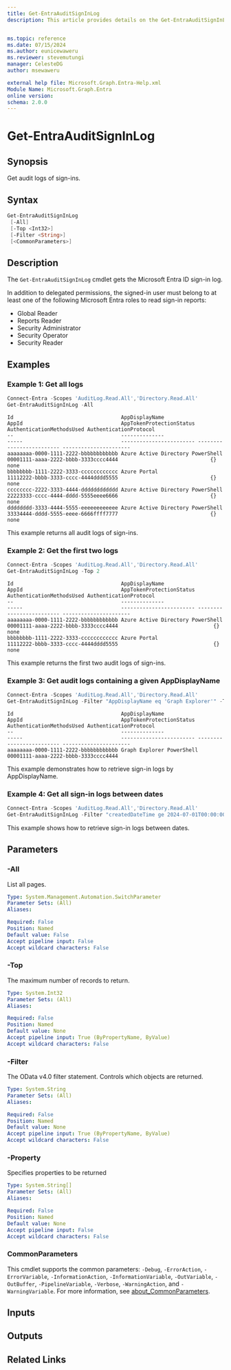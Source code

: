 ```yaml
---
title: Get-EntraAuditSignInLog
description: This article provides details on the Get-EntraAuditSignInLog command.


ms.topic: reference
ms.date: 07/15/2024
ms.author: eunicewaweru
ms.reviewer: stevemutungi
manager: CelesteDG
author: msewaweru

external help file: Microsoft.Graph.Entra-Help.xml
Module Name: Microsoft.Graph.Entra
online version:
schema: 2.0.0
---
```


# Get-EntraAuditSignInLog

## Synopsis

Get audit logs of sign-ins.

## Syntax

```powershell
Get-EntraAuditSignInLog 
 [-All]
 [-Top <Int32>] 
 [-Filter <String>] 
 [<CommonParameters>]
```

## Description

The `Get-EntraAuditSignInLog` cmdlet gets the Microsoft Entra ID sign-in log.

In addition to delegated permissions, the signed-in user must belong to at least one of the following Microsoft Entra roles to read sign-in reports:

- Global Reader
- Reports Reader
- Security Administrator
- Security Operator
- Security Reader

## Examples

### Example 1: Get all logs

```powershell
Connect-Entra -Scopes 'AuditLog.Read.All','Directory.Read.All'
Get-EntraAuditSignInLog -All   
```

```Output
Id                                   AppDisplayName                     AppId                                AppTokenProtectionStatus AuthenticationMethodsUsed AuthenticationProtocol
--                                   --------------                     -----                                ------------------------ ------------------------- ----------------------
aaaaaaaa-0000-1111-2222-bbbbbbbbbbbb Azure Active Directory PowerShell  00001111-aaaa-2222-bbbb-3333cccc4444                              {}                     none
bbbbbbbb-1111-2222-3333-cccccccccccc Azure Portal                       11112222-bbbb-3333-cccc-4444dddd5555                              {}                     none
cccccccc-2222-3333-4444-dddddddddddd Azure Active Directory PowerShell  22223333-cccc-4444-dddd-5555eeee6666                              {}                     none
dddddddd-3333-4444-5555-eeeeeeeeeeee Azure Active Directory PowerShell  33334444-dddd-5555-eeee-6666ffff7777                              {}                     none
```

This example returns all audit logs of sign-ins.

### Example 2: Get the first two logs

```powershell
Connect-Entra -Scopes 'AuditLog.Read.All','Directory.Read.All'
Get-EntraAuditSignInLog -Top 2
```

```Output
Id                                   AppDisplayName                     AppId                                AppTokenProtectionStatus AuthenticationMethodsUsed AuthenticationProtocol
--                                   --------------                     -----                                ------------------------ ------------------------- ----------------------
aaaaaaaa-0000-1111-2222-bbbbbbbbbbbb Azure Active Directory PowerShell  00001111-aaaa-2222-bbbb-3333cccc4444                               {}                     none                                   
bbbbbbbb-1111-2222-3333-cccccccccccc Azure Portal                       11112222-bbbb-3333-cccc-4444dddd5555                               {}                     none
```

This example returns the first two audit logs of sign-ins.

### Example 3: Get audit logs containing a given AppDisplayName

```powershell
Connect-Entra -Scopes 'AuditLog.Read.All','Directory.Read.All'
Get-EntraAuditSignInLog -Filter "AppDisplayName eq 'Graph Explorer'" -Top 1
```

```Output
Id                                   AppDisplayName                                                 AppId                                AppTokenProtectionStatus AuthenticationMethodsUsed AuthenticationProtocol
--                                   --------------                                                 -----                                ------------------------ ------------------------- ----------------------
aaaaaaaa-0000-1111-2222-bbbbbbbbbbbb Graph Explorer PowerShell  00001111-aaaa-2222-bbbb-3333cccc4444   
```

This example demonstrates how to retrieve sign-in logs by AppDisplayName.

### Example 4: Get all sign-in logs between dates

```powershell
Connect-Entra -Scopes 'AuditLog.Read.All','Directory.Read.All'
Get-EntraAuditSignInLog -Filter "createdDateTime ge 2024-07-01T00:00:00Z and createdDateTime le 2024-07-14T23:59:59Z"
```

This example shows how to retrieve sign-in logs between dates.

## Parameters

### -All

List all pages.

```yaml
Type: System.Management.Automation.SwitchParameter
Parameter Sets: (All)
Aliases:

Required: False
Position: Named
Default value: False
Accept pipeline input: False
Accept wildcard characters: False
```

### -Top

The maximum number of records to return.

```yaml
Type: System.Int32
Parameter Sets: (All)
Aliases:

Required: False
Position: Named
Default value: None
Accept pipeline input: True (ByPropertyName, ByValue)
Accept wildcard characters: False
```

### -Filter

The OData v4.0 filter statement.
Controls which objects are returned.

```yaml
Type: System.String
Parameter Sets: (All)
Aliases:

Required: False
Position: Named
Default value: None
Accept pipeline input: True (ByPropertyName, ByValue)
Accept wildcard characters: False
```

### -Property

Specifies properties to be returned

```yaml
Type: System.String[]
Parameter Sets: (All)
Aliases:

Required: False
Position: Named
Default value: None
Accept pipeline input: False
Accept wildcard characters: False
```

### CommonParameters

This cmdlet supports the common parameters: `-Debug`, `-ErrorAction`, `-ErrorVariable`, `-InformationAction`, `-InformationVariable`, `-OutVariable`, `-OutBuffer`, `-PipelineVariable`, `-Verbose`, `-WarningAction`, and `-WarningVariable`. For more information, see [about_CommonParameters](https://go.microsoft.com/fwlink/?LinkID=113216).

## Inputs

## Outputs

## Related Links
